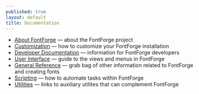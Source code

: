 ```yaml
---
published: true
layout: default
title: Documentation
---
```


* [About FontForge](../about/) &mdash; about the FontForge project
* [Customization](http://designwithfontforge.com/en-US/Configuring_FontForge.html) &mdash; how to customize your FontForge installation
* [Developer Documentation](developers) &mdash; information for FontForge developers
* [User Interface](interface) &mdash; guide to the views and menus in FontForge
* [General Reference](reference) &mdash; grab bag of other information related to FontForge and creating fonts
* [Scripting](scripting) &mdash; how to automate tasks within FontForge
* [Utilities](utilities) &mdash; links to auxiliary utilites that can complement FontForge
